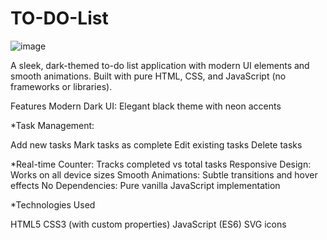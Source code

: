 # TO-DO-List
![image](https://github.com/user-attachments/assets/9120cafa-ddc5-4292-8937-5634ec81a029)

A sleek, dark-themed to-do list application with modern UI elements and smooth animations. Built with pure HTML, CSS, and JavaScript (no frameworks or libraries).

Features
Modern Dark UI: Elegant black theme with neon accents

*Task Management:

Add new tasks
Mark tasks as complete
Edit existing tasks
Delete tasks

*Real-time Counter: Tracks completed vs total tasks
Responsive Design: Works on all device sizes
Smooth Animations: Subtle transitions and hover effects
No Dependencies: Pure vanilla JavaScript implementation

*Technologies Used

HTML5
CSS3 (with custom properties)
JavaScript (ES6)
SVG icons
